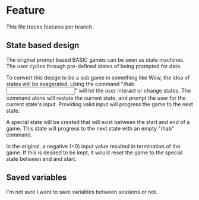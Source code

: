 # Feature

This file tracks features per branch.

## State based design

The original prompt based BASIC games can be seen as state machines.
The user cycles through pre-defined states of being prompted for data.

To convert this design to be a sub game in something like Wow, the idea of states will be exagerated.
Using the command "/hab <input>" will let the user interact or change states.
The command alone will restate the current state, and prompt the user for the current state's input.
Providing valid input will progress the game to the next state.

A special state will be created that will exist between the start and end of a game.
This state will progress to the next state with an empty "/hab" command.

In the original, a negative (<0) input value resulted in termination of the game.
If this is desired to be kept, it would reset the game to the special state between end and start.

## Saved variables
I'm not sure I want to save variables between sessions or not.

